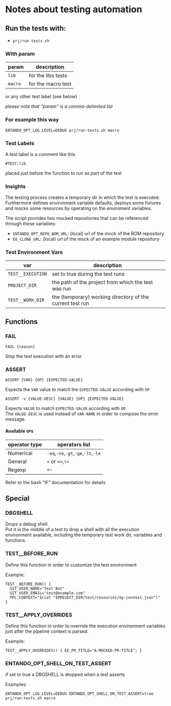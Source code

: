 # Notes about testing automation

## Run the tests with:

- `prj/run-tests.sh`

### With param

| param | description |
|-|-|
|`lib`| for the libs tests |
|`macro`| for the macro test |

or any other test label (see below)

_please note that "param" is a comma-delimited list_

### For example this way

```
ENTANDO_OPT_LOG_LEVEL=DEBUG prj/run-tests.sh macro
```

### Test Labels

A test label is a comment like this

```
#TEST:lib
```

placed just before the function to run as part of the test

### Insights

The testing process creates a temporary dir in which the test is executed.
Furthermore defines environment variable defaults, deploys some fixtures and mocks some resources by operating on the enviroment variables.

The script provides two mocked repositories that can be referenced through these variables:

- `ENTANDO_OPT_REPO_BOM_URL`: (local) url of the mock of the BOM repository
- `EE_CLONE_URL`: (local) url of the mock of an example module repository


### Test Environment Vars

| var | description |
|-|-|
|`TEST__EXECUTION`| set to true during the test runs |
|`PROJECT_DIR`| the path of the project from which the test was run |
|`TEST__WORK_DIR`| the (temporary) working directory of the current test run |


## Functions

### FAIL

`FAIL {reason}`

Stop the test execution with an error

### ASSERT

```
ASSERT {VAR} {OP} {EXPECTED-VALUE}
```

Expects the `VAR` value to match the `EXPECTED-VALUE` according with `OP`

```
ASSERT -v {VALUE-DESC} {VALUE} {OP} {EXPECTED-VALUE}
```

Expects `VALUE` to match `EXPECTED-VALUE` according with `OP`.  
The `VALUE-DESC` is used instead of `VAR-NAME` in order to compose the error message.

#### Available `OP`s

| operator type | operators list |
|-|-|
| Numerical | `-eq`,`-ne`,`-gt`,`-ge`,`-lt`,`-le` |
| General | `=` or `==`,`!=` |
| Regexp | `=~` |

Refer to the bash "IF" documentation for details

## Special

### DBGSHELL

Drops a debug shell.  
Put it in the middle of a test to drop a shell with all the execution environment available, including the temporary test work dir, variables and functions.

### TEST__BEFORE_RUN

Define this function in order to customize the test environment

Example:

```
TEST__BEFORE_RUN() {
  GIT_USER_NAME="Test Bot"
  GIT_USER_EMAIL="test@example.com"
  PPL_CONTEXT="$(cat "$PROJECT_DIR/test/resources/my-context.json")"
}
```

### TEST__APPLY_OVERRIDES

Define this function in order to override the execution environment variables just after the pipeline context is parsed.

Example:

```
TEST__APPLY_OVERRIDES() { EE_PR_TITLE="A-MOCKED-PR-TITLE"; }
```

### ENTANDO_OPT_SHELL_ON_TEST_ASSERT

if set to true a DBGSHELL is dropped when a test asserts

Examples:
```
ENTANDO_OPT_LOG_LEVEL=DEBUG ENTANDO_OPT_SHELL_ON_TEST_ASSERT=true prj/run-tests.sh macro
```
